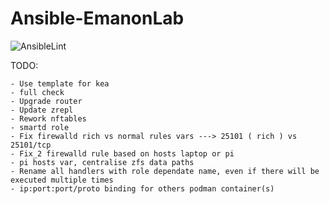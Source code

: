 # Ansible-EmanonLab
![AnsibleLint](https://github.com/EmanonUser/Ansible-EmanonLab/actions/workflows/ansible-lint.yml/badge.svg)

TODO:
 
    - Use template for kea
    - full check
    - Upgrade router
    - Update zrepl
    - Rework nftables
    - smartd role
    - Fix firewalld rich vs normal rules vars ---> 25101 ( rich ) vs 25101/tcp
    - Fix_2 firewalld rule based on hosts laptop or pi
    - pi hosts var, centralise zfs data paths
    - Rename all handlers with role dependate name, even if there will be executed multiple times
    - ip:port:port/proto binding for others podman container(s)